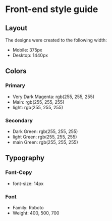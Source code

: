 # Front-end style guide

## Layout

The designs were created to the following width:

- Mobile: 375px
- Desktop: 1440px

## Colors

### Primary

- Very Dark Magenta: rgb(255, 255, 255)
- Main: rgb(255, 255, 255)
- light: rgb(255, 255, 255)

### Secondary

- Dark Green: rgb(255, 255, 255)
- light Green: rgb(255, 255, 255)
- main Green: rgb(255, 255, 255)

## Typography

### Font-Copy

- font-size: 14px

### Font

- Family: Roboto
- Weight: 400, 500, 700
